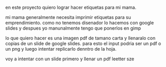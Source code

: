  en este proyecto quiero lograr hacer etiquetas para mi mama.

mi mama generalmente necesita imprimir etiquetas para su emprendimiento. como no tenemos disenador lo hacemos con google slides y despues yo manunalmente tengo que ponerlos en gimp

lo que quiero hacer es una imagen pdf de tamano carta y llenaralo con copias de un slide de google slides. para esto el input podria ser un pdf o un png y luego intentar replicarlo denntro de la hoja.

voy a intentar con un slide primero y llenar un pdf leetter sze
